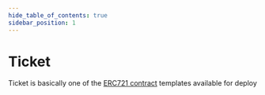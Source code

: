 ```yaml
---
hide_table_of_contents: true
sidebar_position: 1
---
```


# Ticket 

Ticket is basically one of the [ERC721 contract](/admin/hierarchy/ERC721/contract) templates available for deploy

